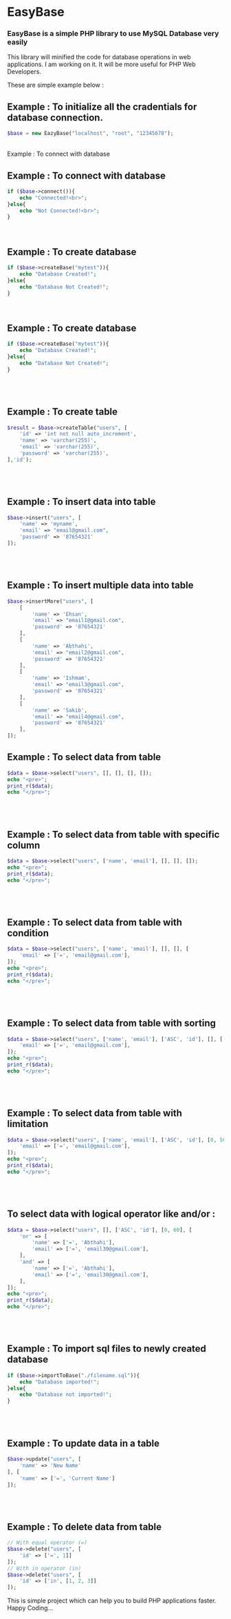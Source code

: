 <h1>EasyBase</h1>
<h3>EasyBase is a simple PHP library to use MySQL Database very easily</h3>

<p>This library will minified the code for database operations in web applications. I am working on it. It will be more useful for PHP Web Developers.</p>

These are simple example below : 
<br>
<h2>Example : To initialize all the cradentials for database connection.</h2>

```php
$base = new EazyBase("localhost", "root", "12345678");
```
<br>
Example : To connect with database
<br>
<h2>Example : To connect with database</h2>

```php
if ($base->connect()){
	echo "Connected!<br>";
}else{
	echo "Not Connected!<br>";
}
```
<br>
<h2>Example : To create database</h2>

```php
if ($base->createBase("mytest")){
	echo "Database Created!";
}else{
	echo "Database Not Created!";
}
```
<br>
<h2>Example : To create database</h2>

```php
if ($base->createBase("mytest")){
	echo "Database Created!";
}else{
	echo "Database Not Created!";
}
```
<br>
<br>
<h2>Example : To create table</h2>

```php
$result = $base->createTable("users", [
	'id' => 'int not null auto_increment',
	'name' => 'varchar(255)',
	'email' => 'varchar(255)',
	'password' => 'varchar(255)',
],'id');
```
<br>
<br>
<h2>Example : To insert data into table</h2>

```php
$base->insert("users", [
	'name' => 'myname',
	'email' => "email@gmail.com",
	'password' => '87654321'
]);
```
<br>
<br>
<h2>Example : To insert multiple data into table</h2>

```php
$base->insertMore("users", [
	[
		'name' => 'Ehsan',
		'email' => "email1@gmail.com",
		'password' => '87654321'
	],
	[
		'name' => 'Abthahi',
		'email' => "email2@gmail.com",
		'password' => '87654321'
	],
	[
		'name' => 'Ishmam',
		'email' => "email3@gmail.com",
		'password' => '87654321'
	],
	[
		'name' => 'Sakib',
		'email' => "email4@gmail.com",
		'password' => '87654321'
	],
]);
```

<h2>Example : To select data from table</h2>

```php
$data = $base->select("users", [], [], [], []);
echo "<pre>";
print_r($data);
echo "</pre>";
```
<br>
<br>
<h2>Example : To select data from table with specific column</h2>

```php
$data = $base->select("users", ['name', 'email'], [], [], []);
echo "<pre>";
print_r($data);
echo "</pre>";
```
<br>
<br>
<h2>Example : To select data from table with condition</h2>

```php
$data = $base->select("users", ['name', 'email'], [], [], [	
	'email' => ['=', 'email@gmail.com'],
]);
echo "<pre>";
print_r($data);
echo "</pre>";
```
<br>
<br>
<h2>Example : To select data from table with sorting</h2>

```php
$data = $base->select("users", ['name', 'email'], ['ASC', 'id'], [], [	
	'email' => ['=', 'email@gmail.com'],
]);
echo "<pre>";
print_r($data);
echo "</pre>";
```
<br>
<br>
<h2>Example : To select data from table with limitation</h2>

```php
$data = $base->select("users", ['name', 'email'], ['ASC', 'id'], [0, 50], [	
	'email' => ['=', 'email@gmail.com'],
]);
echo "<pre>";
print_r($data);
echo "</pre>";
```
<br>
<br>
<h2>To select data with logical operator like and/or : </h2>

```php
$data = $base->select("users", [], ['ASC', 'id'], [0, 60], [
	'or' => [
		'name' => ['=', 'Abthahi'],	
		'email' => ['=', 'email30@gmail.com'],	
	],
	'and' => [
		'name' => ['=', 'Abthahi'],	
		'email' => ['=', 'email30@gmail.com'],	
	],
]);
echo "<pre>";
print_r($data);
echo "</pre>";
```
<br>
<br>

<h2>Example : To import sql files to newly created database</h2>

```php
if ($base->importToBase("./filename.sql")){
	echo "Database imported!";
}else{
	echo "Database not imported!";
}
```

<br>
<br>
<h2>Example : To update data in a table</h2>

```php
$base->update("users", [
	'name' => 'New Name'
], [
	'name' => ['=', 'Current Name']
]);
```
<br>
<br>
<h2>Example : To delete data from table</h2>

```php
// With equal operator (=)
$base->delete("users", [
	'id' => ['=', 1]]
]);
// With in operator (in)
$base->delete("users", [
	'id' => ['in', [1, 2, 3]]
]);
```

This is simple project which can help you to build PHP applications faster. 
Happy Coding...